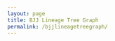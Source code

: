 ```yaml
---
layout: page
title: BJJ Lineage Tree Graph
permalink: /bjjlineagetreegraph/
---
```

<meta charset="utf-8">
<style>

.node circle {
  cursor: pointer;
  stroke: #3182bd;
  stroke-width: 1.5px;
}

.node text {
  font: 10px sans-serif;
  pointer-events: none;
  text-anchor: middle;
}

line.link {
  fill: none;
  stroke: #9ecae1;
  stroke-width: 1.5px;
}

</style>
<body>
<script src="//d3js.org/d3.v3.min.js"></script>
<script>

var width = 960,
    height = 500,
    root;

var force = d3.layout.force()
    .linkDistance(80)
    .charge(-120)
    .gravity(.05)
    .size([width, height])
    .on("tick", tick);

var svg = d3.select("body").append("svg")
    .attr("width", width)
    .attr("height", height);

var link = svg.selectAll(".link"),
    node = svg.selectAll(".node");

d3.json("/tree_data.json", function(error, json) {
  if (error) throw error;

  root = json;
  update();
});

function update() {
  var nodes = flatten(root),
      links = d3.layout.tree().links(nodes);

  // Restart the force layout.
  force
      .nodes(nodes)
      .links(links)
      .start();

  // Update links.
  link = link.data(links, function(d) { return d.target.id; });

  link.exit().remove();

  link.enter().insert("line", ".node")
      .attr("class", "link");

  // Update nodes.
  node = node.data(nodes, function(d) { return d.id; });

  node.exit().remove();

  var nodeEnter = node.enter().append("g")
      .attr("class", "node")
      .on("click", click)
      .call(force.drag);

  nodeEnter.append("circle")
      .attr("r", function(d) { return 4.5; });

  nodeEnter.append("text")
      .attr("dy", ".35em")
      .text(function(d) { return d.entity; });

  node.select("circle")
      .style("fill", color);
}

function tick() {
  link.attr("x1", function(d) { return d.source.x; })
      .attr("y1", function(d) { return d.source.y; })
      .attr("x2", function(d) { return d.target.x; })
      .attr("y2", function(d) { return d.target.y; });

  node.attr("transform", function(d) { return "translate(" + d.x + "," + d.y + ")"; });
}

function color(d) {
  return d._children ? "#3182bd" // collapsed package
      : d.children ? "#c6dbef" // expanded package
      : "#fd8d3c"; // leaf node
}

// Toggle children on click.
function click(d) {
  if (d3.event.defaultPrevented) return; // ignore drag
  if (d.children) {
    d._children = d.children;
    d.children = null;
  } else {
    d.children = d._children;
    d._children = null;
  }
  update();
}

// Returns a list of all nodes under the root.
function flatten(root) {
  var nodes = [], i = 0;

  function recurse(node) {
    if (node.children) node.children.forEach(recurse);
    if (!node.id) node.id = ++i;
    nodes.push(node);
  }

  recurse(root);
  return nodes;
}

</script>

[jekyll-organization]: https://github.com/jekyll
